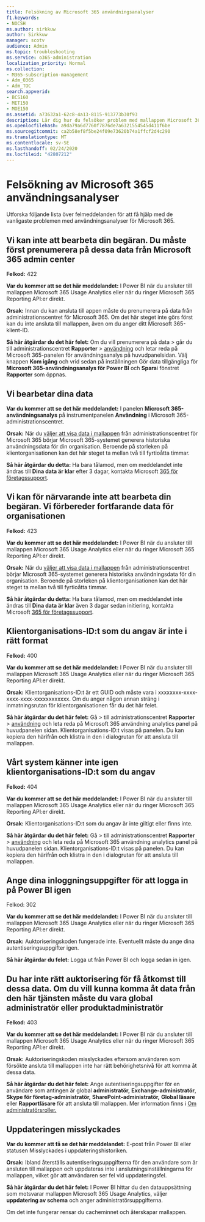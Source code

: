 ```yaml
---
title: Felsökning av Microsoft 365 användningsanalyser
f1.keywords:
- NOCSH
ms.author: sirkkuw
author: Sirkkuw
manager: scotv
audience: Admin
ms.topic: troubleshooting
ms.service: o365-administration
localization_priority: Normal
ms.collection:
- M365-subscription-management
- Adm_O365
- Adm_TOC
search.appverid:
- BCS160
- MET150
- MOE150
ms.assetid: a73632a1-62c8-4a13-8115-913773b30f93
description: Lär dig hur du felsöker problem med mallappen Microsoft 365 Usage Analytics.
ms.openlocfilehash: a9da79a6d7760f7876de7a6321554545d411f6be
ms.sourcegitcommit: ca2b58ef8f5be24f09e73620b74a1ffcf2d4c290
ms.translationtype: MT
ms.contentlocale: sv-SE
ms.lasthandoff: 02/24/2020
ms.locfileid: "42807212"
---
```

# <a name="troubleshooting-microsoft-365-usage-analytics"></a>Felsökning av Microsoft 365 användningsanalyser

Utforska följande lista över felmeddelanden för att få hjälp med de vanligaste problemen med användningsanalyser för Microsoft 365.
  
    
## <a name="we-are-unable-to-process-your-request-you-have-to-first-subscribe-to-this-data-from-the-microsoft-365-admin-center"></a>Vi kan inte att bearbeta din begäran. Du måste först prenumerera på dessa data från Microsoft 365 admin center

 **Felkod:** 422 
  
 **Var du kommer att se det här meddelandet:** I Power BI när du ansluter till mallappen Microsoft 365 Usage Analytics eller när du ringer Microsoft 365 Reporting API:er direkt. 
  
 **Orsak:** Innan du kan ansluta till appen måste du prenumerera på data från administrationscentret för Microsoft 365. Om det här steget inte görs först kan du inte ansluta till mallappen, även om du anger ditt Microsoft 365-klient-ID. 
  
 **Så här åtgärdar du det här felet:** Om du vill prenumerera på data \> går du till administrationscentret **Rapporter** \> <a href="https://go.microsoft.com/fwlink/p/?linkid=2074756" target="_blank">användning</a> och letar reda på Microsoft 365-panelen för användningsanalys på huvudpanelsidan. Välj knappen **Kom igång** och vrid sedan på inställningen Gör data tillgängliga för **Microsoft 365-användningsanalys för Power BI** och **Spara**i fönstret **Rapporter** som öppnas.
  
## <a name="we-are-processing-your-data"></a>Vi bearbetar dina data

 **Var du kommer att se det här meddelandet:** I panelen **Microsoft 365-användningsanalys** på instrumentpanelen **Användning** i Microsoft 365-administrationscentret. 
  
 **Orsak:** När du [väljer att visa data i mallappen](enable-usage-analytics.md) från administrationscentret för Microsoft 365 börjar Microsoft 365-systemet generera historiska användningsdata för din organisation. Beroende på storleken på klientorganisationen kan det här steget ta mellan två till fyrtioåtta timmar. 
  
 **Så här åtgärdar du detta:** Ha bara tålamod, men om meddelandet inte ändras till **Dina data är klar** efter 3 dagar, kontakta Microsoft [365 för företagssupport](../contact-support-for-business-products.md).
  
## <a name="we-are-unable-to-process-your-request-at-this-time-we-are-still-preparing-the-data-for-your-organization"></a>Vi kan för närvarande inte att bearbeta din begäran. Vi förbereder fortfarande data för organisationen

 **Felkod:** 423 
  
 **Var du kommer att se det här meddelandet:** I Power BI när du ansluter till mallappen Microsoft 365 Usage Analytics eller när du ringer Microsoft 365 Reporting API:er direkt. 
  
 **Orsak:** När du [väljer att visa data i mallappen](enable-usage-analytics.md) från administrationscentret börjar Microsoft 365-systemet generera historiska användningsdata för din organisation. Beroende på storleken på klientorganisationen kan det här steget ta mellan två till fyrtioåtta timmar. 
  
 **Så här åtgärdar du detta:** Ha bara tålamod, men om meddelandet inte ändras till **Dina data är klar** även 3 dagar sedan initiering, kontakta Microsoft [365 för företagssupport](../contact-support-for-business-products.md).
  
## <a name="the-tenant-id-you-provided-is-not-in-the-correct-format"></a>Klientorganisations-ID:t som du angav är inte i rätt format

 **Felkod:** 400 
  
 **Var du kommer att se det här meddelandet:** I Power BI när du ansluter till mallappen Microsoft 365 Usage Analytics eller när du ringer Microsoft 365 Reporting API:er direkt. 
  
 **Orsak:** Klientorganisations-ID:t är ett GUID och måste vara i xxxxxxxx-xxxx-xxxx-xxxx-xxxxxxxxxxxx. Om du anger någon annan sträng i inmatningsrutan för klientorganisationen får du det här felet. 
  
 **Så här åtgärdar du det här felet:** Gå \> till administrationscentret **Rapporter** \> <a href="https://go.microsoft.com/fwlink/p/?linkid=2074756" target="_blank">användning</a> och leta reda på Microsoft 365 användning analytics panel på huvudpanelen sidan. Klientorganisations-ID:t visas på panelen. Du kan kopiera den härifrån och klistra in den i dialogrutan för att ansluta till mallappen. 
  
## <a name="the-tenant-id-you-provided-is-not-recognized-by-our-system"></a>Vårt system känner inte igen klientorganisations-ID:t som du angav

 **Felkod:** 404 
  
 **Var du kommer att se det här meddelandet:** I Power BI när du ansluter till mallappen Microsoft 365 Usage Analytics eller när du ringer Microsoft 365 Reporting API:er direkt. 
  
 **Orsak:** Klientorganisations-ID:t som du angav är inte giltigt eller finns inte. 
  
 **Så här åtgärdar du det här felet:** Gå \> till administrationscentret **Rapporter** \> <a href="https://go.microsoft.com/fwlink/p/?linkid=2074756" target="_blank">användning</a> och leta reda på Microsoft 365 användning analytics panel på huvudpanelen sidan. Klientorganisations-ID:t visas på panelen. Du kan kopiera den härifrån och klistra in den i dialogrutan för att ansluta till mallappen. 
  
## <a name="please-re-enter-your-credentials-to-sign-in-to-power-bi-again"></a>Ange dina inloggningsuppgifter för att logga in på Power BI igen

Felkod: 302
  
 **Var du kommer att se det här meddelandet:** I Power BI när du ansluter till mallappen Microsoft 365 Usage Analytics eller när du ringer Microsoft 365 Reporting API:er direkt. 
  
 **Orsak:** Auktoriseringskoden fungerade inte. Eventuellt måste du ange dina autentiseringsuppgifter igen. 
  
 **Så här åtgärdar du felet:** Logga ut från Power BI och logga sedan in igen. 
  
## <a name="you-do-not-have-the-right-authorization-to-access-to-this-data-to-be-able-to-gain-access-to-the-data-from-this-service-you-need-to-be-either-a-global-admin-or-any-one-of-the-product-admins"></a>Du har inte rätt auktorisering för få åtkomst till dessa data. Om du vill kunna komma åt data från den här tjänsten måste du vara global administratör eller produktadministratör

 **Felkod:** 403 
  
 **Var du kommer att se det här meddelandet:** I Power BI när du ansluter till mallappen Microsoft 365 Usage Analytics eller när du ringer Microsoft 365 Reporting API:er direkt. 
  
 **Orsak:** Auktoriseringskoden misslyckades eftersom användaren som försökte ansluta till mallappen inte har rätt behörighetsnivå för att komma åt dessa data. 
  
 **Så här åtgärdar du det här felet:** Ange autentiseringsuppgifter för en användare som antingen är global **administratör,** **Exchange-administratör**, **Skype för företag-administratör,** **SharePoint-administratör,** **Global läsare** eller **Rapportläsare** för att ansluta till mallappen. Mer information finns i [Om administratörsroller.](../add-users/about-admin-roles.md) 
  
## <a name="refresh-failed"></a>Uppdateringen misslyckades

 **Var du kommer att få se det här meddelandet:** E-post från Power BI eller statusen Misslyckades i uppdateringshistoriken. 
  
 **Orsak:** Ibland återställs autentiseringsuppgifterna för den användare som är ansluten till mallappen och uppdateras inte i anslutningsinställningarna för mallappen, vilket gör att användaren ser fel vid uppdateringsfel. 
  
 **Så här åtgärdar du det här felet:** I Power BI hittar du den datauppsättning som motsvarar mallappen Microsoft 365 Usage Analytics, väljer **uppdatering av schema** och anger administratörsuppgifterna. 
  
Om det inte fungerar rensar du cacheminnet och återskapar mallappen.
  
  
